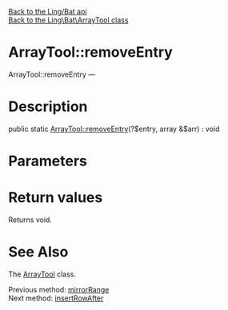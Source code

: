 [Back to the Ling/Bat api](https://github.com/lingtalfi/Bat/blob/master/doc/api/Ling/Bat.md)<br>
[Back to the Ling\Bat\ArrayTool class](https://github.com/lingtalfi/Bat/blob/master/doc/api/Ling/Bat/ArrayTool.md)


ArrayTool::removeEntry
================



ArrayTool::removeEntry — 




Description
================


public static [ArrayTool::removeEntry](https://github.com/lingtalfi/Bat/blob/master/doc/api/Ling/Bat/ArrayTool/removeEntry.md)(?$entry, array &$arr) : void









Parameters
================



Return values
================

Returns void.








See Also
================

The [ArrayTool](https://github.com/lingtalfi/Bat/blob/master/doc/api/Ling/Bat/ArrayTool.md) class.

Previous method: [mirrorRange](https://github.com/lingtalfi/Bat/blob/master/doc/api/Ling/Bat/ArrayTool/mirrorRange.md)<br>Next method: [insertRowAfter](https://github.com/lingtalfi/Bat/blob/master/doc/api/Ling/Bat/ArrayTool/insertRowAfter.md)<br>

